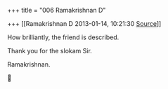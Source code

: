 +++
title = "006 Ramakrishnan D"

+++
[[Ramakrishnan D	2013-01-14, 10:21:30 [Source](https://groups.google.com/g/samskrita/c/yYzA3LroB3Y)]]



How brilliantly, the friend is described.

Thank you for the slokam Sir.

Ramakrishnan.



